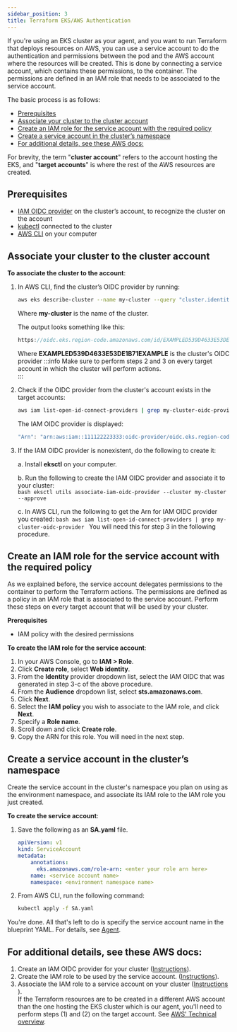 ```yaml
---
sidebar_position: 3
title: Terraform EKS/AWS Authentication
---
```


If you're using an EKS cluster as your agent, and you want to run Terraform that deploys resources on AWS, you can use a service account to do the authentication and permissions between the pod and the AWS account where the resources will be created. This is done by connecting a service account, which contains these permissions, to the container. The permissions are defined in an IAM role that needs to be associated to the service account.

The basic process is as follows:
- [Prerequisites](#prerequisites)
- [Associate your cluster to the cluster account](#associate-your-cluster-to-the-cluster-account)
- [Create an IAM role for the service account with the required policy](#create-an-iam-role-for-the-service-account-with-the-required-policy)
- [Create a service account in the cluster’s namespace](#create-a-service-account-in-the-clusters-namespace)
- [For additional details, see these AWS docs:](#for-additional-details-see-these-aws-docs)

For brevity, the term "__cluster account__" refers to the account hosting the EKS, and "__target accounts__" is where the rest of the AWS resources are created.
## Prerequisites

*	[IAM OIDC provider](https://docs.aws.amazon.com/eks/latest/userguide/enable-iam-roles-for-service-accounts.html) on the cluster’s account, to recognize the cluster on the account
*	[kubectl](https://docs.aws.amazon.com/eks/latest/userguide/install-kubectl.html) connected to the cluster
*	[AWS CLI](https://aws.amazon.com/cli/) on your computer

## Associate your cluster to the cluster account

__To associate the cluster to the account__:
1.	In AWS CLI, find the cluster’s OIDC provider by running:
    ```bash
    aws eks describe-cluster --name my-cluster --query "cluster.identity.oidc.issuer" --output text
    ```
    Where __my-cluster__ is the name of the cluster.

    The output looks something like this:
    ```jsx
    https://oidc.eks.region-code.amazonaws.com/id/EXAMPLED539D4633E53DE1B71EXAMPLE
    ```
    Where __EXAMPLED539D4633E53DE1B71EXAMPLE__ is the cluster's OIDC provider
:::info
Make sure to perform steps 2 and 3 on every target account in which the cluster will perform actions.   
:::
2.	Check if the OIDC provider from the cluster's account exists in the target accounts:
    ```bash
    aws iam list-open-id-connect-providers | grep my-cluster-oidc-provider
    ```
    The IAM OIDC provider is displayed:
    ```jsx
    "Arn": "arn:aws:iam::111122223333:oidc-provider/oidc.eks.region-code.amazonaws.com/id/EXAMPLED539D4633E53DE1B71EXAMPLE"
    ```
3.	If the IAM OIDC provider is nonexistent, do the following to create it:
  
    a.	Install __eksctl__ on your computer.
    
    b.	Run the following to create the IAM OIDC provider and associate it to your cluster:      
        ```bash
        eksctl utils associate-iam-oidc-provider --cluster my-cluster --approve
        ```

    c.	In AWS CLI, run the following to get the Arn for IAM OIDC provider you created:
        ```bash
        aws iam list-open-id-connect-providers | grep my-cluster-oidc-provider
        ```
        You will need this for step 3 in the following procedure.

## Create an IAM role for the service account with the required policy
As we explained before, the service account delegates permissions to the container to perform the Terraform actions. The permissions are defined as a policy in an IAM role that is associated to the service account.
Perform these steps on every target account that will be used by your cluster.

__Prerequisites__
*	IAM policy with the desired permissions

__To create the IAM role for the service account__:
1.	In your AWS Console, go to __IAM > Role__.
2.	Click __Create role__, select __Web identity__.
3.	From the __Identity__ provider dropdown list, select the IAM OIDC that was generated in step 3-c of the above procedure.
4.	From the __Audience__ dropdown list, select __sts.amazonaws.com__.
5.	Click __Next__.
6.	Select the __IAM policy__ you wish to associate to the IAM role, and click __Next__.
7.	Specify a __Role name__.
8.	Scroll down and click __Create role__.
9.	Copy the ARN for this role. You will need in the next step.

## Create a service account in the cluster’s namespace
Create the service account in the cluster's namespace you plan on using as the environment namespace, and associate its IAM role to the IAM role you just created.

__To create the service account__:

1. Save the following as an __SA.yaml__ file. 
    ```yaml
    apiVersion: v1
    kind: ServiceAccount
    metadata:
        annotations:
          eks.amazonaws.com/role-arn: <enter your role arn here>
        name: <service account name>
        namespace: <environment namespace name>
    ```
2. From AWS CLI, run the following command:
    ```bash
    kubectl apply -f SA.yaml
    ```
You're done. All that's left to do is specify the service account name in the blueprint YAML. For details, see [Agent](/blueprint-designer-guide/blueprints/blueprints-yaml-structure#agent).

## For additional details, see these AWS docs:

1. Create an IAM OIDC provider for your cluster ([Instructions](https://docs.aws.amazon.com/eks/latest/userguide/enable-iam-roles-for-service-accounts.html)).
2. Create the IAM role to be used by the service account. ([Instructions](https://docs.aws.amazon.com/eks/latest/userguide/create-service-account-iam-policy-and-role.html)).
3. Associate the IAM role to a service account on your cluster ([Instructions​](https://docs.aws.amazon.com/eks/latest/userguide/specify-service-account-role.html)).  
If the Terraform resources are to be created in a different AWS account than the one hosting the EKS cluster which is our agent, you'll need to perform steps (1) and (2) on the target account. See [AWS' Technical overview](https://docs.aws.amazon.com/eks/latest/userguide/iam-roles-for-service-accounts-technical-overview.html).
